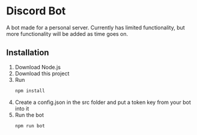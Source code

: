 # Discord Bot

A bot made for a personal server. Currently has limited functionality, but more functionality will be added as time goes on.

## Installation

1. Download Node.js
1. Download this project
1. Run 
    ```bat
    npm install
    ```
1. Create a config.json  in the src folder and put a token key from your bot into it
1. Run the bot
    ```bat
    npm run bot
    ```
